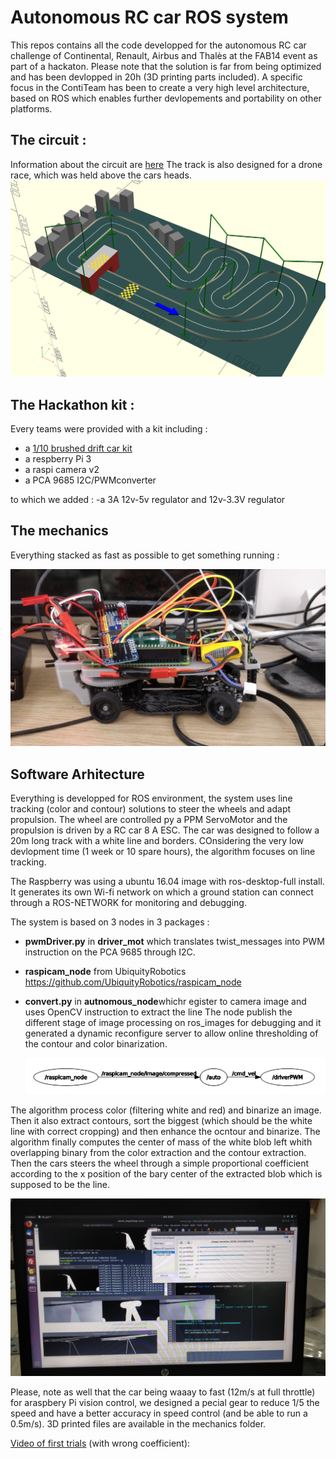 # Autonomous RC car ROS system
This repos contains all the code developped for the autonomous RC car challenge of Continental, Renault, Airbus and Thalès at the FAB14 event as part of a hackaton. Please note that the solution is far from being optimized and has been devlopped in 20h (3D printing parts included). A specific focus in the ContiTeam has been to create a very high level architecture, based on ROS which enables further devlopements and portability on other platforms. 

## The circuit :
Information about the circuit are [here](https://github.com/kolergy/Fab14-DroneEvent)
The track is also designed for a drone race, which was held above the cars heads.
  ![Screenshot](https://github.com/kolergy/Fab14-DroneEvent/blob/master/Circuit_V0.4a.png)

## The Hackathon kit :

Every teams were provided with a kit including :
   - a [1/10 brushed drift car kit](https://www.banggood.com/Sinohobby-MINI-Q-Slash-TR-Q7BL-128-Carbon-Fiber-Racing-Brushless-RC-Car-p-1217972.html?rmmds=search)
   - a respberry Pi 3
   - a raspi camera v2
   - a PCA 9685 I2C/PWMconverter
   
 to which we added : 
     -a 3A 12v-5v regulator and 12v-3.3V regulator
     
## The mechanics

Everything stacked as fast as possible to get something running :

![Screenshot](https://github.com/Luczia/autonomousRCcar/blob/master/doc/TheBeast.jpg)

## Software Arhitecture

Everything is developped for ROS environment, the system uses line tracking (color and contour) solutions to steer the wheels and adapt propulsion. The wheel are controlled py a PPM ServoMotor and the propulsion is driven by a RC car 8 A ESC. The car was designed to follow a 20m long track with a white line and borders.
COnsidering the very low devlopment time (1 week or 10 spare hours), the algorithm focuses on line tracking.

The Raspberry was using a ubuntu 16.04 image with ros-desktop-full install. It generates its own Wi-fi network on which a ground station can connect through a ROS-NETWORK for monitoring and debugging.

The system is based on 3 nodes in 3 packages : 


- **pwmDriver.py** in **driver_mot** which translates twist_messages into PWM instruction on the PCA 9685 through I2C.      
- **raspicam_node** from UbiquityRobotics https://github.com/UbiquityRobotics/raspicam_node      
- **convert.py** in **autnomous_node**whichr egister to camera image and uses OpenCV instruction to extract the line 
      The node publish the different stage of image processing on ros_images for debugging and it generated a dynamic reconfigure server to allow online thresholding of the contour and color binarization.
      
  ![Screenshot](https://github.com/Luczia/autonomousRCcar/blob/master/doc/Screenshot%20from%202018-07-24%2022-58-37.png)
      
      
 The algorithm process color (filtering white and red) and binarize an image. Then it also extract contours, sort the biggest (which should be the white line with correct cropping) and then enhance the ocntour and binarize. The algorithm finally computes the center of mass of the white blob left whith overlapping binary from the color extraction and the contour extraction.
 Then the cars steers the wheel through a simple proportional coefficient according to the x position of the bary center of the extracted blob which is supposed to be the line.
 
 ![Screenshot](https://github.com/Luczia/autonomousRCcar/blob/master/doc/IMG_20180715_233203.jpg)
 
 
 Please, note as well that the car being waaay to fast  (12m/s at full throttle) for araspbery Pi vision control, we designed a pecial gear to reduce 1/5 the speed and have a better accuracy in speed control (and be able to run a 0.5m/s). 3D printed files are available in the mechanics folder.
 
 
 [Video of first trials](https://github.com/Luczia/autonomousRCcar/blob/master/doc/VID_20180717_143601.mp4) (with wrong coefficient):
 

